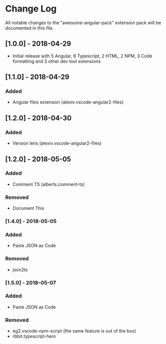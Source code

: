 # Change Log
All notable changes to the "awesome-angular-pack" extension pack will be documented in this file.

## [1.0.0] - 2018-04-29
- Initial release with 5 Angular, 6 Typescript, 2 HTML, 2 NPM, 3 Code formatting and 3 other dev tool extensions 

## [1.1.0] - 2018-04-29
### Added
- Angular files extension (alexiv.vscode-angular2-files)

## [1.2.0] - 2018-04-30
### Added
- Version lens (alexiv.vscode-angular2-files)

## [1.2.0] - 2018-05-05
### Added
- Comment TS (alberts.comment-ts)
### Removed
- Document This

### [1.4.0] - 2018-05-05
### Added
- Paste JSON as Code
### Removed
- json2ts

### [1.5.0] - 2018-05-07
### Added
- Paste JSON as Code
### Removed
- eg2.vscode-npm-script (the same feature is out of the box)
- rbbit.typescript-hero
